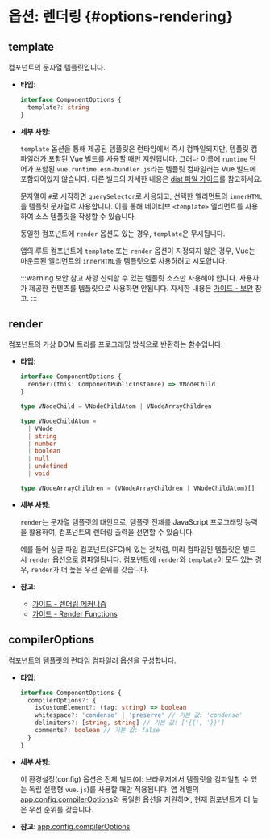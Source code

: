 # 옵션: 렌더링 {#options-rendering}

## template

컴포넌트의 문자열 템플릿입니다.

- **타입**:

  ```ts
  interface ComponentOptions {
    template?: string
  }
  ```

- **세부 사항**:

  `template` 옵션을 통해 제공된 템플릿은 런타임에서 즉시 컴파일되지만,
  템플릿 컴파일러가 포함된 Vue 빌드를 사용할 때만 지원됩니다.
  그러나 이름에 `runtime` 단어가 포함된 `vue.runtime.esm-bundler.js`라는 템플릿 컴파일러는 Vue 빌드에 포함되어있지 않습니다.
  다른 빌드의 자세한 내용은 [dist 파일 가이드](https://github.com/vuejs/core/tree/main/packages/vue#which-dist-file-to-use)를 참고하세요.

  문자열이 `#`로 시작하면 `querySelector`로 사용되고,
  선택한 엘리먼트의 `innerHTML`을 템플릿 문자열로 사용합니다.
  이를 통해 네이티브 `<template>` 엘리먼트를 사용하여 소스 템플릿을 작성할 수 있습니다.

  동일한 컴포넌트에 `render` 옵션도 있는 경우, `template`은 무시됩니다.

  앱의 루트 컴포넌트에 `template` 또는 `render` 옵션이 지정되지 않은 경우,
  Vue는 마운트된 엘리먼트의 `innerHTML`을 템플릿으로 사용하려고 시도합니다.

  :::warning 보안 참고 사항
  신뢰할 수 있는 템플릿 소스만 사용해야 합니다.
  사용자가 제공한 컨텐츠를 템플릿으로 사용하면 안됩니다.
  자세한 내용은 [가이드 - 보안](/guide/best-practices/security.html#rule-no-1-never-use-non-trusted-templates) 참고.
  :::

## render

컴포넌트의 가상 DOM 트리를 프로그래밍 방식으로 반환하는 함수입니다.

- **타입**:

  ```ts
  interface ComponentOptions {
    render?(this: ComponentPublicInstance) => VNodeChild
  }

  type VNodeChild = VNodeChildAtom | VNodeArrayChildren

  type VNodeChildAtom =
    | VNode
    | string
    | number
    | boolean
    | null
    | undefined
    | void

  type VNodeArrayChildren = (VNodeArrayChildren | VNodeChildAtom)[]
  ```

- **세부 사항**:

  `render`는 문자열 템플릿의 대안으로,
  템플릿 전체를 JavaScript 프로그래밍 능력을 활용하여,
  컴포넌트의 렌더링 출력을 선언할 수 있습니다.

  예를 들어 싱글 파일 컴포넌트(SFC)에 있는 것처럼,
  미리 컴파일된 템플릿은 빌드 시 `render` 옵션으로 컴파일됩니다.
  컴포넌트에 `render`와 `template`이 모두 있는 경우,
  `render`가 더 높은 우선 순위를 갖습니다.

- **참고**:
  - [가이드 - 렌더링 메커니즘](/guide/extras/rendering-mechanism.html)
  - [가이드 - Render Functions](/guide/extras/render-function.html)

## compilerOptions

컴포넌트의 템플릿의 런타임 컴파일러 옵션을 구성합니다.

- **타입**:

  ```ts
  interface ComponentOptions {
    compilerOptions?: {
      isCustomElement?: (tag: string) => boolean
      whitespace?: 'condense' | 'preserve' // 기본 값: 'condense'
      delimiters?: [string, string] // 기본 값: ['{{', '}}']
      comments?: boolean // 기본 값: false
    }
  }
  ```

- **세부 사항**:

  이 환경설정(config) 옵션은 전체 빌드(예: 브라우저에서 템플릿을 컴파일할 수 있는 독립 실행형 `vue.js`)를 사용할 때만 적용됩니다.
  앱 레벨의 [app.config.compilerOptions](/api/application.html#app-config-compileroptions)와 동일한 옵션을 지원하며,
  현재 컴포넌트가 더 높은 우선 순위를 갖습니다.

- **참고**: [app.config.compilerOptions](/api/application.html#app-config-compileroptions)

